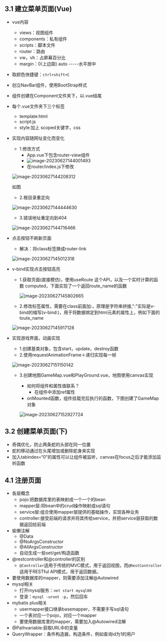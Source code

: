## 3.1 建立菜单页面(Vue)

+ vue内容
  + views：视图组件
  + components：私有组件
  + scripts：脚本文件
  + router：路由
  + vw，vh：占屏幕百分比
  + margin：0(上边距) auto -----水平居中
+ 取颜色快捷键：`ctrl+shift+C`

+ 创立NavBar组件，使用BootStrap样式
+ 组件创建在Component文件夹下，以.vue结尾

+ 每个.vue文件夹下三个标签

  + template:html
  + script:js
  + style:加上 scoped关键字，css

+ 实现内容随网址变化而变化

  + 1.修改方式
    + App.vue下包含router-view组件
    + ![image-20230627144001493](D:\工具\typore图片\image-20230627144001493.png)
    + 在router/index.js下修改

  ![image-20230627144208312](D:\工具\typore图片\image-20230627144208312.png)

  如图

  + 2.根目录重定向

  ![image-20230627144444630](D:\工具\typore图片\image-20230627144444630.png)

  + 3.错误地址重定向到404

  ![image-20230627144716466](D:\工具\typore图片\image-20230627144716466.png)

+ 点击按钮不刷新页面

  + 解决：将class标签换成router-link

  ![image-20230627145012318](D:\工具\typore图片\image-20230627145012318.png)

+ v-bind实现点击按钮高亮

  + 1.获取页面(直接模仿)，使用useRoute 这个API，以及一个实时计算的函数 computed，下面实现了一个返回route_name的函数

    ![image-20230627145802665](D:\工具\typore图片\image-20230627145802665.png)

  + 2.修改标签属性，需要在class前面加:，原理是字符串拼接,":"实际是v-bind的缩写(v-bind:)，用于将数据绑定到html元素的属性上，例如下面的toute_name

  ![image-20230627145917128](D:\工具\typore图片\image-20230627145917128.png)

+ 实现游戏界面，动画实现

  + 1.创建基类对象，包含start，update，destroy函数
  + 2.使用requestAnimationFrame＋递归实现每一帧

  ![image-20230627151150142](D:\工具\typore图片\image-20230627151150142.png)

  + 3.创建地图GameMap.vue和PlayGround.vue，地图使用canvas实现

    + 如何将组件和属性值联系？
      + 在组件中添加ref属性
    + onMounted函数，组件挂载完后执行的函数，下图创建了GameMap对象

    ![image-20230627152927724](D:\工具\typore图片\image-20230627152927724.png)

## 3.2 创建菜单页面(下)

+ 奇偶优化，防止两条蛇的头部在同一位置
+ 蛇的移动通过在头尾增加或删除蛇身来实现
+ 加入tabindex=“0”的属性可以让组件被监听，canvas在focus之后才能添加监听函数

## 4.1 注册页面

+ 各层概念
  + pojo:把数据库里的表映射成一个一个的bean
  + mapper层:将bean中的crud操作映射成sql语句
  + service层:组合使用mapper层提供的基础操作，实现各种业务
  + controller:接受前端的请求并将其传给service，并把service层获取的数据返回给前端
+ 偷懒注解
  + @Data
  + @NoArgsConstructor
  + @AllArgsConstructor
  + 自动生成一些set/get/构造函数
+ @restcontroller和@controller的区别
  + `@Controller`适用于传统的MVC模式，用于返回视图，而`@RestController`适用于RESTful API模式，用于返回数据。
+ 要使用数据库的mapper，则需要添加注解@Autowired
+ mysql相关
  + 打开mysql服务：`net start mysql80`
  + 登录：`mysql -uroot -p`，然后回车
+ mybatis plus相关
  + usermapper接口继承basemapper，不需要手写sql语句
  + 一个表对应一个pojo，对应一个mapper
  + 要使用数据库里的mapper，需要加入@Autowired注解
+ @Pathvariable:获取URL中的变量
+ QueryWrapper：条件构造器，构造条件，例如查询id为1的用户